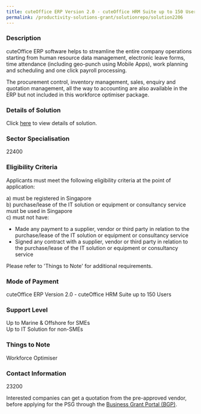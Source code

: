 ```yaml
---
title: cuteOffice ERP Version 2.0 - cuteOffice HRM Suite up to 150 Users
permalink: /productivity-solutions-grant/solutionrepo/solution2206
---
```


### Description

cuteOffice ERP software helps to streamline the entire company operations starting from human resource data management, electronic leave forms, time attendance (including geo-punch using Mobile Apps), work planning and scheduling and one click payroll processing. 

The procurement control, inventory management, sales, enquiry and quotation management, all the way to accounting are also available in the ERP but not included in this workforce optimiser package.

### Details of Solution

Click <a href='Cutech Infocomm Solutions Pte Ltd' target='_blank' rel='noopener'>here</a> to view details of solution.

### Sector Specialisation

 22400 

### Eligibility Criteria

Applicants must meet the following eligibility criteria at the point of application:

a) must be registered in Singapore <br>
b) purchase/lease of the IT solution or equipment or consultancy service must be used in Singapore <br>
c) must not have:
- Made any payment to a supplier, vendor or third party in relation to the purchase/lease of the IT solution or equipment or consultancy service
- Signed any contract with a supplier, vendor or third party in relation to the purchase/lease of the IT solution or equipment or consultancy service

Please refer to 'Things to Note' for additional requirements.

### Mode of Payment
cuteOffice ERP Version 2.0 - cuteOffice HRM Suite up to 150 Users

### Support Level
Up to Marine & Offshore for SMEs <br>
Up to IT Solution for non-SMEs

### Things to Note
Workforce Optimiser

### Contact Information
23200

Interested companies can get a quotation from the pre-approved vendor, before applying for the PSG through the <a target='_blank' rel='noopener' href='https://www.businessgrants.gov.sg/'>Business Grant Portal (BGP)</a>.
